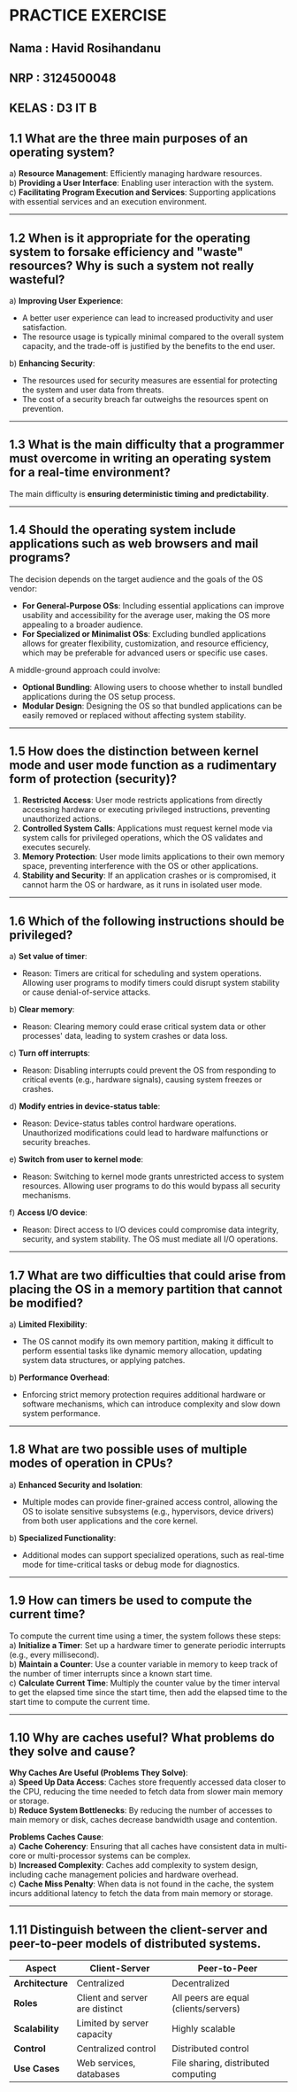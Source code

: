 # PRACTICE EXERCISE

## Nama : Havid Rosihandanu
## NRP : 3124500048
## KELAS : D3 IT B
## 1.1 What are the three main purposes of an operating system?

a) **Resource Management**: Efficiently managing hardware resources.  
b) **Providing a User Interface**: Enabling user interaction with the system.  
c) **Facilitating Program Execution and Services**: Supporting applications with essential services and an execution environment.

---

## 1.2 When is it appropriate for the operating system to forsake efficiency and "waste" resources? Why is such a system not really wasteful?

a) **Improving User Experience**:  
   - A better user experience can lead to increased productivity and user satisfaction.  
   - The resource usage is typically minimal compared to the overall system capacity, and the trade-off is justified by the benefits to the end user.  

b) **Enhancing Security**:  
   - The resources used for security measures are essential for protecting the system and user data from threats.  
   - The cost of a security breach far outweighs the resources spent on prevention.

---

## 1.3 What is the main difficulty that a programmer must overcome in writing an operating system for a real-time environment?

The main difficulty is **ensuring deterministic timing and predictability**.

---

## 1.4 Should the operating system include applications such as web browsers and mail programs?

The decision depends on the target audience and the goals of the OS vendor:  
- **For General-Purpose OSs**: Including essential applications can improve usability and accessibility for the average user, making the OS more appealing to a broader audience.  
- **For Specialized or Minimalist OSs**: Excluding bundled applications allows for greater flexibility, customization, and resource efficiency, which may be preferable for advanced users or specific use cases.  

A middle-ground approach could involve:  
- **Optional Bundling**: Allowing users to choose whether to install bundled applications during the OS setup process.  
- **Modular Design**: Designing the OS so that bundled applications can be easily removed or replaced without affecting system stability.

---

## 1.5 How does the distinction between kernel mode and user mode function as a rudimentary form of protection (security)?

1. **Restricted Access**: User mode restricts applications from directly accessing hardware or executing privileged instructions, preventing unauthorized actions.  
2. **Controlled System Calls**: Applications must request kernel mode via system calls for privileged operations, which the OS validates and executes securely.  
3. **Memory Protection**: User mode limits applications to their own memory space, preventing interference with the OS or other applications.  
4. **Stability and Security**: If an application crashes or is compromised, it cannot harm the OS or hardware, as it runs in isolated user mode.

---

## 1.6 Which of the following instructions should be privileged?

a) **Set value of timer**:  
   - Reason: Timers are critical for scheduling and system operations. Allowing user programs to modify timers could disrupt system stability or cause denial-of-service attacks.  

b) **Clear memory**:  
   - Reason: Clearing memory could erase critical system data or other processes' data, leading to system crashes or data loss.  

c) **Turn off interrupts**:  
   - Reason: Disabling interrupts could prevent the OS from responding to critical events (e.g., hardware signals), causing system freezes or crashes.  

d) **Modify entries in device-status table**:  
   - Reason: Device-status tables control hardware operations. Unauthorized modifications could lead to hardware malfunctions or security breaches.  

e) **Switch from user to kernel mode**:  
   - Reason: Switching to kernel mode grants unrestricted access to system resources. Allowing user programs to do this would bypass all security mechanisms.  

f) **Access I/O device**:  
   - Reason: Direct access to I/O devices could compromise data integrity, security, and system stability. The OS must mediate all I/O operations.

---

## 1.7 What are two difficulties that could arise from placing the OS in a memory partition that cannot be modified?

a) **Limited Flexibility**:  
   - The OS cannot modify its own memory partition, making it difficult to perform essential tasks like dynamic memory allocation, updating system data structures, or applying patches.  

b) **Performance Overhead**:  
   - Enforcing strict memory protection requires additional hardware or software mechanisms, which can introduce complexity and slow down system performance.

---

## 1.8 What are two possible uses of multiple modes of operation in CPUs?

a) **Enhanced Security and Isolation**:  
   - Multiple modes can provide finer-grained access control, allowing the OS to isolate sensitive subsystems (e.g., hypervisors, device drivers) from both user applications and the core kernel.  

b) **Specialized Functionality**:  
   - Additional modes can support specialized operations, such as real-time mode for time-critical tasks or debug mode for diagnostics.

---

## 1.9 How can timers be used to compute the current time?

To compute the current time using a timer, the system follows these steps:  
a) **Initialize a Timer**: Set up a hardware timer to generate periodic interrupts (e.g., every millisecond).  
b) **Maintain a Counter**: Use a counter variable in memory to keep track of the number of timer interrupts since a known start time.  
c) **Calculate Current Time**: Multiply the counter value by the timer interval to get the elapsed time since the start time, then add the elapsed time to the start time to compute the current time.

---

## 1.10 Why are caches useful? What problems do they solve and cause?

**Why Caches Are Useful (Problems They Solve)**:  
a) **Speed Up Data Access**: Caches store frequently accessed data closer to the CPU, reducing the time needed to fetch data from slower main memory or storage.  
b) **Reduce System Bottlenecks**: By reducing the number of accesses to main memory or disk, caches decrease bandwidth usage and contention.  

**Problems Caches Cause**:  
a) **Cache Coherency**: Ensuring that all caches have consistent data in multi-core or multi-processor systems can be complex.  
b) **Increased Complexity**: Caches add complexity to system design, including cache management policies and hardware overhead.  
c) **Cache Miss Penalty**: When data is not found in the cache, the system incurs additional latency to fetch the data from main memory or storage.

---

## 1.11 Distinguish between the client-server and peer-to-peer models of distributed systems.

| **Aspect**         | **Client-Server**                          | **Peer-to-Peer**                          |
|---------------------|--------------------------------------------|-------------------------------------------|
| **Architecture**    | Centralized                                | Decentralized                             |
| **Roles**           | Client and server are distinct             | All peers are equal (clients/servers)     |
| **Scalability**     | Limited by server capacity                 | Highly scalable                           |
| **Control**         | Centralized control                        | Distributed control                       |
| **Use Cases**       | Web services, databases                    | File sharing, distributed computing       |
